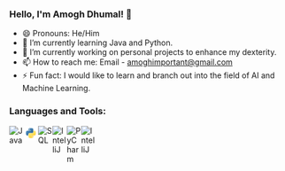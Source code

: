 ### Hello, I'm Amogh Dhumal! 👋
- 😄 Pronouns: He/Him 
- 🌱 I’m currently learning Java and Python.
- 🔭 I’m currently working on personal projects to enhance my dexterity.
- 📫 How to reach me: Email - amoghimportant@gmail.com
- ⚡ Fun fact: I would like to learn and branch out into the field of AI and Machine Learning. 

### Languages and Tools:
<img align="left" alt="Java" width="26px" src="https://raw.githubusercontent.com/jmnote/z-icons/master/svg/java.svg" />
<img align="left" alt="python" width="26px" src="https://raw.githubusercontent.com/github/explore/80688e429a7d4ef2fca1e82350fe8e3517d3494d/topics/python/python.png"/>
<img align="left" alt="SQL" width="26px" src="https://user-images.githubusercontent.com/88069026/162369797-ac681698-e36c-4999-9b94-f541159ff5f4.png"/>
<img align="left" alt="IntelliJ" width="26px" src="https://user-images.githubusercontent.com/88069026/162369058-62cea960-d40a-4608-9222-ba89f16a2cbb.png"/>
<img align="left" alt="PyCharm" width="26px" src="https://user-images.githubusercontent.com/88069026/162369568-f68681f9-5a64-422e-b086-be331eee9197.png"/>
<img align="left" alt="IntelliJ" width="26px" src="https://user-images.githubusercontent.com/88069026/162369942-97e170b4-fd95-48e4-bc08-238d590bb1e5.png"/>
